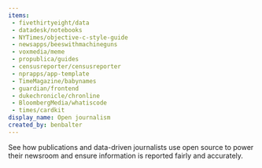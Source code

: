 ```yaml
---
items:
 - fivethirtyeight/data
 - datadesk/notebooks
 - NYTimes/objective-c-style-guide
 - newsapps/beeswithmachineguns
 - voxmedia/meme
 - propublica/guides
 - censusreporter/censusreporter
 - nprapps/app-template
 - TimeMagazine/babynames
 - guardian/frontend
 - dukechronicle/chronline
 - BloombergMedia/whatiscode
 - times/cardkit
display_name: Open journalism
created_by: benbalter
---
```

See how publications and data-driven journalists use open source to power their newsroom and ensure information is reported fairly and accurately.
